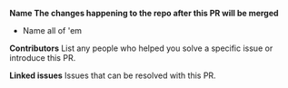 <!--Hey there 👋, thanks for opening the PR. Fill the following to complete it.-->
**Name The changes happening to the repo after this PR will be merged**
- Name all of 'em

**Contributors**
List any people who helped you solve a specific issue or introduce this PR.

**Linked issues**
Issues that can be resolved with this PR.
